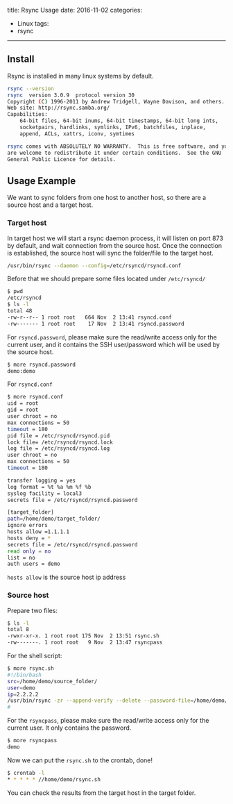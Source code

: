 title: Rsync Usage
date: 2016-11-02
categories:
- Linux
tags:
- rsync
---


## Install

Rsync is installed in many linux systems by default.

```bash
rsync --version
rsync  version 3.0.9  protocol version 30
Copyright (C) 1996-2011 by Andrew Tridgell, Wayne Davison, and others.
Web site: http://rsync.samba.org/
Capabilities:
    64-bit files, 64-bit inums, 64-bit timestamps, 64-bit long ints,
    socketpairs, hardlinks, symlinks, IPv6, batchfiles, inplace,
    append, ACLs, xattrs, iconv, symtimes

rsync comes with ABSOLUTELY NO WARRANTY.  This is free software, and you
are welcome to redistribute it under certain conditions.  See the GNU
General Public Licence for details.
```

## Usage Example

We want to sync folders from one host to another host, so there are a source host and a target host.

### Target host

In target host we will start a rsync daemon process, it will listen on port 873 by default, and wait connection from the source host.
Once the connection is established, the source host will sync the folder/file to the target host.

```bash
/usr/bin/rsync --daemon --config=/etc/rsyncd/rsyncd.conf
```

Before that we should prepare some files located under `/etc/rsyncd/`

```bash
$ pwd
/etc/rsyncd
$ ls -l
total 48
-rw-r--r-- 1 root root   664 Nov  2 13:41 rsyncd.conf
-rw------- 1 root root    17 Nov  2 13:41 rsyncd.password
```
For `rsyncd.password`, please make sure the read/write access only for the current user, and it contains the SSH user/password which will be used by
the source host.

```bash
$ more rsyncd.password
demo:demo
```
For `rsyncd.conf`

```bash
$ more rsyncd.conf
uid = root
gid = root
user chroot = no
max connections = 50
timeout = 180
pid file = /etc/rsyncd/rsyncd.pid
lock file= /etc/rsyncd/rsyncd.lock
log file = /etc/rsyncd/rsyncd.log
user chroot = no
max connections = 50
timeout = 180

transfer logging = yes
log format = %t %a %m %f %b
syslog facility = local3
secrets file = /etc/rsyncd/rsyncd.password

[target_folder]
path=/home/demo/target_folder/
ignore errors
hosts allow =1.1.1.1
hosts deny = *
secrets file = /etc/rsyncd/rsyncd.password
read only = no
list = no
auth users = demo
```

`hosts allow` is the source host ip address


### Source host

Prepare two files:

```bash
$ ls -l
total 8
-rwxr-xr-x. 1 root root 175 Nov  2 13:51 rsync.sh
-rw-------. 1 root root   9 Nov  2 13:47 rsyncpass
```

For the shell script:

```bash
$ more rsync.sh
#!/bin/bash
src=/home/demo/source_folder/
user=demo
ip=2.2.2.2
/usr/bin/rsync -zr --append-verify --delete --password-file=/home/demo/rsyncpass $src $user@$ip::rib
#
```

For the `rsyncpass`, please make sure the read/write access only for the current user. It only contains the password.

```bash
$ more rsyncpass
demo
```

Now we can put the `rsync.sh` to the crontab, done!

```bash
$ crontab -l
* * * * * //home/demo/rsync.sh
```

You can check the results from the target host in the target folder.
